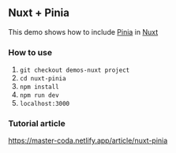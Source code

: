 ## Nuxt + Pinia
This demo shows how to include [Pinia](https://pinia.vuejs.org/) in [Nuxt](https://nuxt.com/)

### How to use
1. `git checkout demos-nuxt project`
2. `cd nuxt-pinia`
3. `npm install`
4. `npm run dev` 
5. `localhost:3000` 

### Tutorial article
https://master-coda.netlify.app/article/nuxt-pinia
